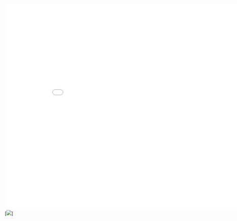 
<iframe width="900" height="650" frameborder="0" scrolling="no" src="//plot.ly/dashboard/Burd89:2/embed"></iframe>
[<img src="https://external-preview.redd.it/m6S7B1FVCBaBmduXUrKw_10z7Op3SjUrdw4gO0slWB8.jpg?auto=webp&s=12c3df621804a47efbe00194578cacf865bded1e">]
